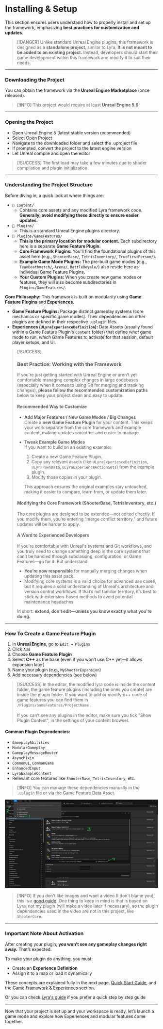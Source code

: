 # Installing & Setup

This section ensures users understand how to properly install and set up the framework, emphasizing **best practices for customization and updates**.

> [!DANGER]
> Unlike standard Unreal Engine plugins, this framework is designed as a **standalone project**, similar to Lyra. **It is not meant to be added to an existing project.** Instead, developers should start their game development within this framework and modify it to suit their needs.

***

### **Downloading the Project**

You can obtain the framework via the **Unreal Engine Marketplace** (once released).

> [!INFO]
> This project would require at least **Unreal Engine 5.6**

***

### **Opening the Project**

* Open Unreal Engine 5 (latest stable version recommended)
* Select Open Project
* Navigate to the downloaded folder and select the .uproject file
* If prompted, convert the project to the latest engine version
* Let Unreal compile and open the editor

> [!SUCCESS]
> The first load may take a few minutes due to shader compilation and plugin initialization.

***

### **Understanding the Project Structure**

Before diving in, a quick look at where things are:

* `📂 Content/`
  * Contains core assets and any modified Lyra framework code. **Generally, avoid modifying these directly to ensure easier updates.**
* `📂 Plugins/`
  * This is a standard Unreal Engine plugins directory.
* `📂 Plugins/GameFeatures/`
  * **This is the primary location for modular content.** Each subdirectory here is a separate **Game Feature Plugin**.
  * **Core Framework Plugins:** You'll find the foundational plugins of this asset here (e.g., `ShooterBase/`, `TetrisInventory/`, `TrueFirstPerson/`).
  * **Example Game Mode Plugins:** The pre-built game modes (e.g., `TeamDeathmatch/`, `Arena/`, `BattleRoyale/`) also reside here as individual Game Feature Plugins.
  * **Your Custom Plugins:** When you create new game modes or features, they will also become subdirectories in `Plugins/GameFeatures/`.

**Core Philosophy:** This framework is built on modularity using **Game Feature Plugins** and **Experiences**.

* **Game Feature Plugins:** Package distinct gameplay systems (core mechanics or specific game modes). Their dependencies on other plugins are defined in their respective `.uplugin` files.
* **Experiences (`ULyraExperienceDefinition`):** Data Assets (usually found within a Game Feature Plugin's `Content` folder) that define _what_ game mode to run, _which_ Game Features to activate for that session, default player setups, and UI.

> [!SUCCESS]
> ### Best Practice: Working with the Framework
> 
> If you're just getting started with Unreal Engine or aren't yet comfortable managing complex changes in large codebases (especially when it comes to using Git for merging and tracking changes), **please follow the recommended customization paths** below to keep your project clean and easy to update.
> 
> #### Recommended Way to Customize
> 
> * **Add Major Features / New Game Modes / Big Changes**\
>   Create a **new Game Feature Plugin** for your content. This keeps your work separate from the core framework and example content, making updates smoother and easier to manage.
> *   **Tweak Example Game Modes**\
>     If you want to build on an existing example:
> 
>     1. Create a new Game Feature Plugin.
>     2. Copy any relevant assets (like `ULyraExperienceDefinition`, `ULyraPawnData`, `ULyraExperienceActionSets`) from the example plugin.
>     3. Modify those copies in your plugin.
> 
>     This approach ensures the original examples stay untouched, making it easier to compare, learn from, or update them later.
> 
> #### Modifying the Core Framework (ShooterBase, TetrisInventory, etc.)
> 
> The core plugins are designed to be extended—not edited directly. If you modify them, you’re entering “merge conflict territory,” and future updates will be harder to apply.
> 
> #### A Word to Experienced Developers
> 
> If you're comfortable with Unreal's systems and Git workflows, and you truly need to change something deep in the core systems that can’t be handled through subclassing, configuration, or Game Features—go for it. But understand:
> 
> * **You’re now responsible** for manually merging changes when updating this asset pack.
> * Modifying core systems is a valid choice for advanced use cases, but it requires a solid understanding of Unreal's architecture and version control workflows. If that’s not familiar territory, it’s best to stick with extension-based methods to avoid potential maintenance headaches
> 
> In short: **extend, don’t edit—unless you know exactly what you're doing.**

***

### How To Create a Game Feature Plugin

1. In **Unreal Engine**, go to `Edit → Plugins`
2. Click `Add`
3. Choose **Game Feature Plugin**
4. Select **C++** as the base (even if you won’t use C++ yet—it allows expansion later)
5. Name your plugin (e.g., `MyShooterExpansion`)
6. Add necessary dependencies (see below)

> [!SUCCESS]
> In the editor, the modified lyra code is inside the content folder, the game feature plugins (including the ones you create) are inside the plugin folder. If you want to add or modify c++ code of game features you can find them in `/Plugins/GameFeatures/ProjectName` .\
> \
> If you can't see any plugins in the editor, make sure you tick "Show Plugin Content", in the settings of your content browser.

#### Common Plugin Dependencies:

* `GameplayAbilities`
* `ModularGameplay`
* `GameplayMessageRouter`
* `AsyncMixin`
* `CommonUI`, `CommonGame`
* `EnhancedInput`
* `LyraExampleContent`
* Relevant core features like `ShooterBase`, `TetrisInventory`, etc.

> [!INFO]
> You can manage these dependencies manually in the `.uplugin` file or via the Game Feature Data Asset.

<img src=".gitbook/assets/GameFeature.png" alt="" title="">

> [!INFO]
> If you don't like images and want a video (I don't blame you), this is a [good guide](https://www.youtube.com/watch?v=AaGxHtQ0okw). One thing to keep in mind is that is based on Lyra, not my plugin (will make a video later if necessary), so the plugin dependencies used in the video are not in this project, like `ShooterCore`.

***

### Important Note About Activation

After creating your plugin, **you won’t see any gameplay changes right away.** That’s expected.

To make your plugin do anything, you must:

* Create an **Experience Definition**
* Assign it to a map or load it dynamically

These concepts are explained fully in the next page, [Quick Start Guide](quick-start-guide.md),  and the [Game Framework & Experiences](../base-lyra-modified/gameframework-and-experience/) section.

Or you can check [Lyra's guide](https://dev.epicgames.com/community/learning/tutorials/rdW2/unreal-engine-how-to-create-a-new-game-feature-plugin-and-experience-in-lyra) if you prefer a quick step by step guide

***

Now that your project is set up and your workspace is ready, let’s launch a game mode and explore how Experiences and modular features come together.

